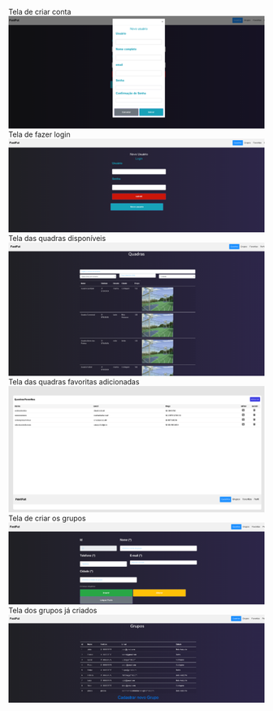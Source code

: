 Tela de criar conta
![Novo Usuario](images/fotocriarconta.png)
Tela de fazer login
![Novo Usuario](images/fotologin.png)
Tela das quadras disponíveis
![Novo Usuario](images/fotoquadras.png)
Tela das quadras favoritas adicionadas
![Novo Usuario](images/fotoquadrasfavoritas.png)
Tela de criar os grupos
![Novo Usuario](images/fotocriargrupo.png)
Tela dos grupos já criados
![Novo Usuario](images/fotogrupos.png)
